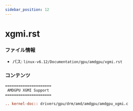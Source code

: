 ```yaml
---
sidebar_position: 12
---
```

# xgmi.rst

### ファイル情報

- パス: `linux-v6.12/Documentation/gpu/amdgpu/xgmi.rst`

### コンテンツ

```rst
=====================
 AMDGPU XGMI Support
=====================

.. kernel-doc:: drivers/gpu/drm/amd/amdgpu/amdgpu_xgmi.c

```
